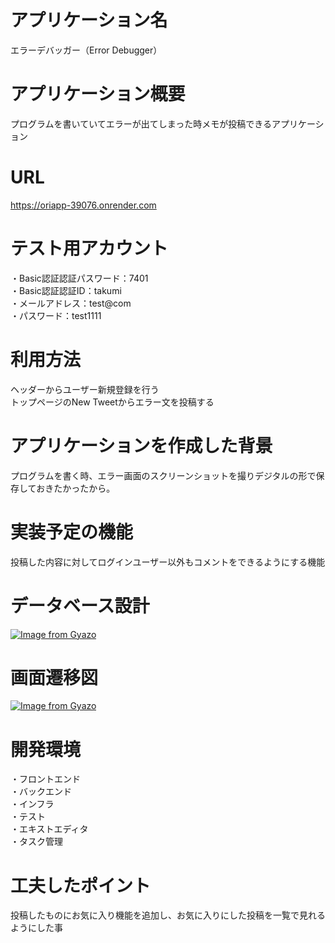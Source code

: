 # アプリケーション名
エラーデバッガー（Error Debugger）

# アプリケーション概要	
プログラムを書いていてエラーが出てしまった時メモが投稿できるアプリケーション

# URL
https://oriapp-39076.onrender.com

# テスト用アカウント
・Basic認証認証パスワード：7401  
・Basic認証認証ID：takumi  
・メールアドレス：test@com  
・パスワード：test1111  

# 利用方法
ヘッダーからユーザー新規登録を行う  
トップページのNew Tweetからエラー文を投稿する

# アプリケーションを作成した背景
プログラムを書く時、エラー画面のスクリーンショットを撮りデジタルの形で保存しておきたかったから。

# 実装予定の機能
投稿した内容に対してログインユーザー以外もコメントをできるようにする機能

# データベース設計
[![Image from Gyazo](https://i.gyazo.com/8b7ee1181419b5b13572b7d41c6f4853.png)](https://gyazo.com/8b7ee1181419b5b13572b7d41c6f4853)

# 画面遷移図
[![Image from Gyazo](https://i.gyazo.com/79de3b5f7582c808b77fba03e739df9b.png)](https://gyazo.com/79de3b5f7582c808b77fba03e739df9b)

# 開発環境
・フロントエンド  
・バックエンド  
・インフラ  
・テスト  
・エキストエディタ  
・タスク管理  

# 工夫したポイント
投稿したものにお気に入り機能を追加し、お気に入りにした投稿を一覧で見れるようにした事
